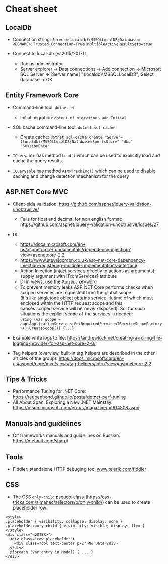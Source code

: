 # Cheat sheet

## LocalDb
- Connection string: `Server=(localdb)\MSSQLLocalDB;Database=<DBNAME>;Trusted_Connection=True;MultipleActiveResultSets=true`

- Connect to local-db (vs2015/2017): 
	- Run as administrator
	- Server explorer -> Data connections -> Add connection -> Microsoft SQL Server -> [Server name] "(localdb)\MSSQLLocalDB"; Select database -> OK


## Entity Framework Core
- Command-line tool: `dotnet ef`
	- Initial migration: `dotnet ef migrations add Initial`

- SQL cache command-line tool: `dotnet sql-cache`
	- Create cache: `dotnet sql-cache create "Server=(localdb)\MSSQLLocalDB;Database=SportsStore" "dbo" "SessionData"`

- `IQueryable` has method `Load()` which can be used to explicitly load and cache the query results.
- `IQueryable` has method `AsNoTracking()` which can be used to disable caching and change detection mechanism for the query

## ASP.NET Core MVC
- Client-side validation: https://github.com/aspnet/jquery-validation-unobtrusive/
	- Fails for float and decimal for non english format: https://github.com/aspnet/jquery-validation-unobtrusive/issues/27

- DI:
	- https://docs.microsoft.com/en-us/aspnet/core/fundamentals/dependency-injection?view=aspnetcore-2.2
	- https://www.stevejgordon.co.uk/asp-net-core-dependency-injection-registering-multiple-implementations-interface
	- Action Injection (inject services directly to actions as arguments): supply argument with [FromServices] attribute
	- DI in views: use the `@inject` keyword
	- To prevent memory leaks ASP.NET Core performs checks when scoped services are requested from the global scope  
	  (it's like singletone object obtains service lifetime of which must enclosed within the HTTP request scope and this  
	  causes scoped service will be never disposed). So, for such situations the explicit scope of the services is needed:  
	  `using (var scope = app.ApplicationServices.GetRequiredService<IServiceScopeFactory>().CreateScope()) {...}`


- Example write logs to file: https://andrewlock.net/creating-a-rolling-file-logging-provider-for-asp-net-core-2-0/

- Tag helpers (overview, built-in tag helpers are described in the other articles of the group): https://docs.microsoft.com/en-us/aspnet/core/mvc/views/tag-helpers/intro?view=aspnetcore-2.2

## Tips & Tricks
- Performance Tuning for .NET Core: https://reubenbond.github.io/posts/dotnet-perf-tuning
- All About Span: Exploring a New .NET Mainstay: https://msdn.microsoft.com/en-us/magazine/mt814808.aspx

## Manuals and guidelines
- C# frameworks manuals and guidelines on Russian: https://metanit.com/sharp/

## Tools
- Fiddler: standalone HTTP debuging tool www.telerik.com/fiddler

## CSS
- The CSS `only-child` pseudo-class (https://css-tricks.com/almanac/selectors/o/only-child/) can be used to create placeholder row:  
```
<style>
.placeholder { visibility: collapse; display: none }
.placeholder:only-child { visibility: visible; display: flex }
</style>
<div class="<OUTER>">
  <div class="row placeholder">
    <div class="col text-center p-2">No Data</div>
  </div>
  @foreach (var entry in Model) { ... }
</div>
```
